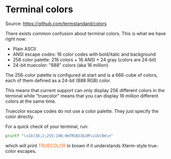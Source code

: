 # Terminal colors

Source: <https://github.com/termstandard/colors>

There exists common confusion about terminal colors. This is what we have right now:

- Plain ASCII
- ANSI escape codes: 16 color codes with bold/italic and background
- 256 color palette: 216 colors + 16 ANSI + 24 gray (colors are 24-bit)
- 24-bit truecolor: "888" colors (aka 16 million)

The 256-color palette is configured at start and is a 666-cube of colors, each of them defined as a 24-bit (888 RGB) color.

This means that current support can only display 256 different colors in the terminal while "truecolor" means that you can display 16 million different colors at the same time.

Truecolor escape codes do not use a color palette. They just specify the color directly.

For a quick check of your terminal, run:

```bash
printf "\x1b[38;2;255;100;0mTRUECOLOR\x1b[0m\n"
```

which will print <span style="color:#ff6400">TRUECOLOR</span> in brown if it understands Xterm-style true-color escapes.
